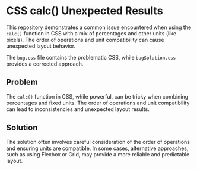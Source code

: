# CSS calc() Unexpected Results

This repository demonstrates a common issue encountered when using the `calc()` function in CSS with a mix of percentages and other units (like pixels).  The order of operations and unit compatibility can cause unexpected layout behavior.

The `bug.css` file contains the problematic CSS, while `bugSolution.css` provides a corrected approach.

## Problem
The `calc()` function in CSS, while powerful, can be tricky when combining percentages and fixed units.  The order of operations and unit compatibility can lead to inconsistencies and unexpected layout results.

## Solution
The solution often involves careful consideration of the order of operations and ensuring units are compatible.  In some cases, alternative approaches, such as using Flexbox or Grid, may provide a more reliable and predictable layout.